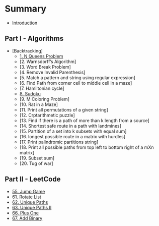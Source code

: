 # Summary


* [Introduction](README.md)

## Part I - Algorithms
* [Backtracking]
	* [1. N Queens Problem](Backtracking-N-Queen-Problem.md)
	* [2. Warnsdorff’s Algorithm]
	* [3. Word Break Problem]
	* [4. Remove Invalid Parenthesis]
	* [5. Match a pattern and string using regular expression]
	* [6. Find Path from corner cell to middle cell in a maze]
	* [7. Hamiltonian cycle]
	* [8. Sudoku](Backtracking-Sudoku.md)
	* [9. M Coloring Problem]
	* [10. Rat in a Maze]
	* [11. Print all permutations of a given string]
	* [12. Crptarithmetic puzzle]
	* [13. Find if there is a path of more than k length from a source]
	* [14. Shortest safe route in a path with landmines]
	* [15. Partition of a set into k subsets with equal sum]
	* [16. longest possible route in a matrix with hurdles]
	* [17. Print palindromic partitions string]
	* [18. Print all possible paths from top left to bottom right of a mXn matrix]
	* [19. Subset sum]
	* [20. Tug of war]

## Part II - LeetCode
* [55. Jump Game](leetCode-55-Jump-Game.md)
* [61. Rotate List](leetCode-61-Rotate-List.md)
* [62. Unique Paths](leetCode-62-Unique-Paths.md)
* [63. Unique Paths II](leetCode-63-Unique-Paths-II.md)
* [66. Plus One](leetCode-66-Plus-One.md)
* [67. Add Binary](leetCode-67-Add-Binary.md)

